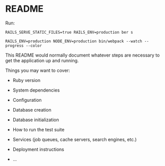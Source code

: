 # README

Run:

```
RAILS_SERVE_STATIC_FILES=true RAILS_ENV=production ber s
```

```
RAILS_ENV=production NODE_ENV=production bin/webpack --watch --progress --color
```

This README would normally document whatever steps are necessary to get the
application up and running.

Things you may want to cover:

* Ruby version

* System dependencies

* Configuration

* Database creation

* Database initialization

* How to run the test suite

* Services (job queues, cache servers, search engines, etc.)

* Deployment instructions

* ...
